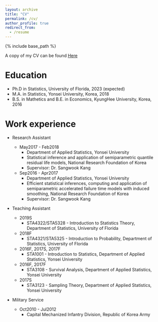 ```yaml
---
layout: archive
title: "CV"
permalink: /cv/
author_profile: true
redirect_from:
  - /resume
---
```


{% include base_path %}

A copy of my CV can be found [Here](http://woojungbae.github.io/files/CV.pdf)

Education
======
* Ph.D in Statistics, University of Florida, 2023 (expected)
* M.A. in Statistics, Yonsei University, Korea, 2018
* B.S. in Mathetics and B.E. in Economics, KyungHee University, Korea, 2016

Work experience
======
* Research Assistant
  - May2017 - Feb2018
    + Department of Applied Statistics, Yonsei University
    + Statistical inference and application of semiparametric quantile residual life models, National Research Foundation of Korea
    + Supervisor: Dr. Sangwook Kang
  - Sep2016 - Apr2017
    + Department of Applied Statistics, Yonsei University
    + Efficient statistical inferences, computing and application of semiparametric accelerated failure time models with induced smoothing, National Research Foundation of Korea
    + Supervisor: Dr. Sangwook Kang

* Teaching Assistant
  - 2019S
    + STA4322/STA5328 - Introduction to Statistics Theory, Department of Statistics, University of Florida
  - 2018F
    + STA4321/STA5325 - Introduction to Probability, Department of Statistics, University of Florida
  - 2016F, 2017S, 2017F
    + STA1001 - Introduction to Statistics, Department of Applied Statistics, Yonsei University
  - 2016F, 2017F
    + STA3108 - Survival Analysis, Department of Applied Statistics, Yonsei University
  - 2017S
    + STA3123 - Sampling Theory, Department of Applied Statistics, Yonsei University

* Military Service
  - Oct2010 - Jul2012
    + Capital Mechanized Infantry Division, Republic of Korea Army
